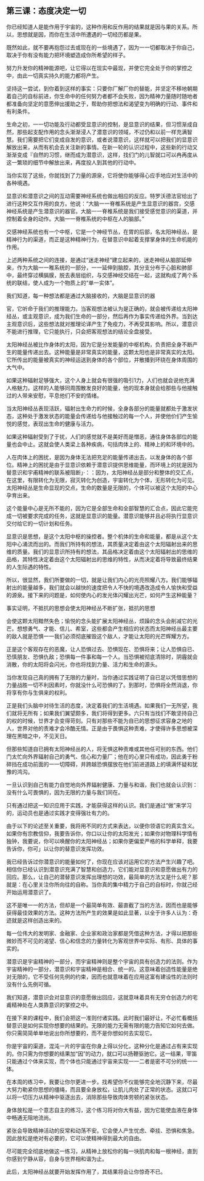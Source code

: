 

## 第三课：态度决定一切

你已经知道人是能作用于宇宙的，这种作用和反作用的结果就是因与果的关系。所以，思想就是因，而你在生活中所遭遇的一切经历都是果。

既然如此，就不要再抱怨过去或现在的一些境遇了，因为一一切都取决于你自己，取决于你有没有能力把环境塑造成你所希望的样子。

努力升发你的精神能源吧，让它得以在现实中最现，并使它完全处于你的掌控之中，由此一切真实持久的能力都将产生。

坚持这一尝试，到你着到这样的事实：只要你厂解厂你的替能，并坚定不移地朝期着自己的自标前进，你生命中的任何努力者都不会失败，因为精神力量随时随地者都准备向坚定的意愿伸出援助之于，帮助你把想法和渴望变为明确的行动、事件和有利条件。

生命之初，一一切功能及行动都受显意识的控制，是显意识的结果，但习惯渐成自然，那些起支配作用的念头渐渐浸人了潜意识的领域，不过仍和以前一样充满智慧。我们需要把它们变成自发的意识，或者说潜意识，这样就可以把我们的显意识解放出来，从而有机会去关注新的事情。在新一轮的认识过程中，这些新的行动又渐渐变成『自然的习惯，继而成为潜意识，这样，找们门的儿智就口可以冉再度从这一繁琐的细节中解放出来，再度投人到其他的行动中。

当你实现了这些，你就找到了力量的源泉，它将使你能够得心应手地应对生活中的各种境遇。

显意识和潜意识之间的互动需要神经系统也做出相应的反应。特罗沃德法官给出了进行这种交互作用的良方。他说：“大脑一一脊椎系统是产生显意识的器宫，交感神经系统是产生潜意识的器官。大脑一一脊椎系统是我们接受感觉意识的渠道，并控制着全身的动作。大脑一一脊椎系统的中枢在人的脑部。”

交感神经系统也有一个中枢，它是一个神经节丛，在胃的后部，名太阳神经丛，是精神行为的渠道，而正是这种精神行为，在替意识中起着支撑掌身体的生命机能的作用。

上述两种系统之间的连接，是通过“迷走神经”建立起来的，迷走神经从脑部延伸来，作为大脑一一稚系统的一部分，一一延伸到脑腔，其分支分布于心脏和肺部中，最终穿过横膈膜，脱去表层组织，与交感神经交结在一起，这就构成了两个系统的联结，使人成为一个物质上的“单一实体”。

我们知道，每一种想法都是通过大脑接收的，大脑是显意识的器

官，它听命于我们的推理能力。当客观想法被认为是正确的，就会被传递给太阳神经丛，或主观意识，成为我们生命的一部分，然后再作为事实传递给外界。当到达主观意识后，这些想法就对推理论译产生了免疫力，不再受其影响。所以，潜意识不能进行推理，它只能执行，只会把客观想法的结论全盘接受。

太阳神经丛被比作身体的太阳，因为它是分发能量的中枢机构，负责把全身不断产生的能量传递出去。这种能量是非常真实的能量，这颗太阳也是非常真实的太阳。它所传出的能量被真实的神经运送到身体的各个部位，并散播到环绕在身体周围的大气中。

如果这种辐射足够强大，这个人身上就会有很强的吸引1力，人们也就会说他充满人格魅力。这样的人能够同周围散发良好的能量，他的现本身就会给那些与他接触过的人带来安慰，平息他们不安的情绪。

当太阳神经丛表现活跃，辐射出生命力的时候，全身各部分的能量就都处于激发状态，这种处于激发状态的能量会传递给与他接触过的每一个人，并使他价们产生愉悦的感觉，表现出生命的健康与活力。

如果这种辐射受到了于扰，人们的感觉就不是美好而是憎恶，通往身体各部位的能量也会中止。这就会使人类梁上各种疾病，句括肉体上的、精神上的和环境中的。

人在肉体上的困扰，是因为身体无法把充足的能量传递出去，以发身体的各个部位。精神上的困扰是由于显意识依赖于潜意识提供思维能量，而环境上的扰是因为替意识和宇甫精神的联系被阻断」·：：因为，太阳神经丛是部分和整体的交汇点，在这里，有限转化为无限，寂灭转化为创造，宇宙转化为个体，无形转化为可见。太阳神经丛是生命显现的交点，生命的数量是无限的，个体可以被这个太阳的中心孕育出来。

这个能量中心是无所不能的，因为它是全部生命和全部智慧的汇合点，因此它能完成一切被要求完成的任务，这就是显意识的能量。潜意识能够并且必将执行显意识交付给它的一切计划和任务。

显意识是思想，是这个太阳中枢的操控者。整个机体的生命和能量，都是从这个太阳中心涌流而出的。而我们所持有的想法，其质量决定着由这个太阳辐射出来的思维的质量。我们的显意识所持有的想法，其品格决定着由这个太阳辐射出的思维的品格，其特性决定着由这个太阳辐射出的思维的特性，从而决定着将导致最终结果的人生际遇的特性。

所以，很显然，我们所要做的一切，就是让我们内心的光亮照耀八方。我们能够辐射出的能量越多，我们就会以越快的速度把令人不快的境遇改造成令人愉快和受益的源泉。接下来的问题是，如何使内心的发光体闪耀出光芒，如何产生这种能量？

事实证明，不抵抗的思想会使太阳神经丛不断扩张，抵抗的思想

会使这颗太阳黯然失色；愉悦的念头能扩展太阳神经丛，烦躁的念头会削减它的光芒。想想勇气、才能、信儿、希室，这些都会产生相应的状态而太阳神经丛最主要的敌人就是恐惧一一我们必须彻底摧毁这个敌人，才能让太阳的光芒辉耀方方。

正是这个客观存在的恶魔，让人恐惧过去、恐惧现在、恐惧将来；让人恐惧自已、恐慎朋友、恐惧仇敌；恐惧每一件事和每一个人。当恐惧被彻底清除时，阴霾就会消散，你的太阳将会闪光，你也将找到力量、活力和生命的源头。

当你发现自己真的拥有了无限的力量时，当你通过实践证明了自已足以凭借思想的力量战胜一切不利因素时，你就没什么可恐惧的了。到那时，恐惧将全然消退，你将享有你与生俱来的权利。

正是我们头脑中对待生活的态度，决定着我们的生活境遇。如果我们一无所望，我们就将无所有；如果我们翼望颇多，我们将得到更多。六只有当找们不敢坚持自己的权的时候，廿界才会变得苛刻。只有对那些不能为自已的思想征求容身之地的人，世界对他的责难才会冷酷无情。正是由于畏惧这种责难，才使得许多思想被深理在黑暗之中，不见天日。

但那些知道自已拥有太阳神经丛的人，将无惧这种责难或其他任可别的东西。他们门太忙向外界辐射自己的勇气、信心和力量厂；他在的心里只有成功，因此勇于粉碎挡在成功前面的一一切障碍，并跨越恐惧摆放在他们前进道路上的填满怀疑和犹豫的鸿沟。

一旦认识到自己有能力自觉地向外界辐射健康、力量与和谐，我们也就会认识到：没有什么可畏惧的，因为无限的力量与我们同在。

只有通过把这一知识应用于实践，才能获得这样的认识。我们是通过“做”来学习的，运动员也是通过实践才变得强壮有力的。

由于以下的论述至关重要，我将用不同的方式来表达，以便你领语它的真实含义。如果你有宗教信仰，我要告诉你，你口以让你的太阳发光；如果你对物理科学情有独钟，我要说，你可以唤醒你的太阳神经丛；如果你更偏爱严格的科学单释，我要告诉你，你可」以让你的替意识发挥功效。

我已经告诉过你潜意识的能量如何了，你现在应该对运用它的方法产生兴趣了吧。相信你已经认识到潜意识充满了智慧和创造力，它们能对显意识和意愿做出有力的回应。那么，让自己的潜替意识发挥出理想的功效，最简单的方法又是什么呢？那就是：在心里关注你所向往的自称。当你真的集中精力于自己的自标时，你就己经开始运用潜意识了。

这不是唯一一的方法，但却是一个最简单有效、最直截了当的方法，因而也是能够获得最佳效果的方法。这种方法所产生的效果是如此显著，以全于许多人认为：奇迹就是这样创造出来的。

每一位伟大的发明家、金融家、企业家和政治家都是凭借这种方法，才得以把那些微妙而不可见的渴望、信心和信念的力量转化为客观世界中实际、有形、具体的事实的。

潜意识是宇宙精神的一部分，而宇宙精神则是整个宇宙的具有创造力的法则。作为宇宙精神的一部分，潜意识和宇宙精神是相合、统一的。这意味着创造性能量是绝对无限的，它不受任何先例的约束，因而也就意味着在应用这富有建设性的法则时没有什么先例可循。

我们知道，潜意识会对显意识的意愿做出回应，这就意味着具有无穷仓创造力的宅甫精神处在人类靠意识的掌控之中。

在接下来的课程中，我们会把这一准则付诸实践。此时我们最好让，不必忙看概括替意识是如何实现你想要的结果的。无限的能力无需有限的能力告知它如何去做。你只需简简单单地说出你所想要的，而不是你想如何去实现它。

你是宇宙的渠道，混沌一片的宇宙在你身上得以分化，这种分化是通过占有来实现的。你只需为你想要的结果加“因”的动力，就口可以扬鞭驱驰它。这一结果，宰笛只能通过个体来实现，而个体也只能通过宇宙来实现一一二者是密不可分的统一一体。

在本周的练习中，我要让你尔更进一步。找希望你不仪能够完全地沉静下来，尽最大努力勒紧你思想的缰绳，而且要全身放松，让肌儿肉处了正常的状态。这就口可以将一切压力从精神中驱逐出去，消除那些导致肉体劳顿的紧张状态。

身体放松是一个意志自主的练习，这个练习将对你大有益，因为它能使血液在身体中畅通无阻地流尚。

紧张会导致精神活动的反常和动荡不安。它会使人产生忧虑、牵挂、恐惧和焦急。因此放松是绝对有必要的，它可以使精神得到最大的自由。

尽可能完全彻底地做这一练习，从精神上放松你的每一块肌肉和每一根神经，直到你感到宁静从容，自身与世界相和谐为止。

此后，太阳神经丛就要开始发挥作用了，其结果将会让你惊奇不已。

